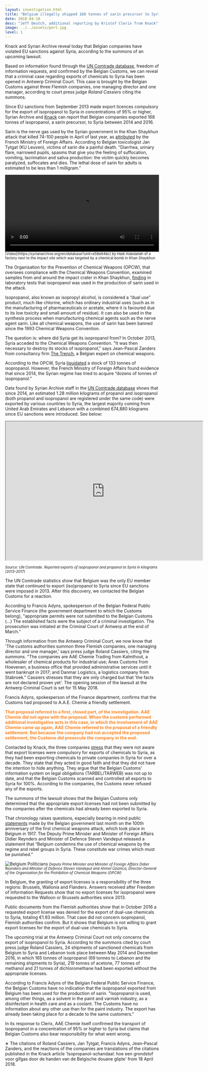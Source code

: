 ```yaml
---
layout: investigation.html
title: "Belgium illegally shipped 168 tonnes of sarin precursor to Syria"
date: 2018-04-18
desc: "Jeff Deutch, additional reporting by Kristof Clerix from Knack"
image: ../../assets/port.jpg
level: 1
---
```


Knack and Syrian Archive reveal today that Belgian companies have violated EU sanctions against Syria, according to the summons of an upcoming lawsuit.

Based on information found through the [UN Comtrade database](https://comtrade.un.org/), freedom of information requests, and confirmed by the Belgian Customs, we can reveal that a criminal case regarding exports of chemicals to Syria has been opened in Antwerp Criminal Court. This case is brought by the Belgian Customs against three Flemish companies, one managing director and one manager, according to court press judge *Roland Cassiers* citing the summons.

Since EU sanctions from September 2013 made export licences compulsory for the export of isopropanol to Syria in concentrations of 95% or higher, Syrian Archive and [Knack](https://www.knack.be/nieuws/belgie/isopropanol-schandaal-hoe-een-grondstof-voor-gifgas-door-de-handen-van-de-belgische-douane-glipte/article-longread-1097291.html) can report that Belgian companies exported 168 tonnes of isopropanol, a sarin precursor, to Syria between 2014 and 2016.

Sarin is the nerve gas used by the Syrian government in the Khan Shaykhun attack that killed 74-100 people in April of last year, as [attributed](https://www.diplomatie.gouv.fr/en/country-files/syria/events/article/chemical-attack-in-syria-national-evaluation-presented-by-jean-marc-ayrault) by the French Ministry of Foreign Affairs. According to Belgian toxicologist Jan Tytgat (KU Leuven), victims of sarin die a painful death. “Diarrhea, urinary flare, narrowed pupils, spasms that give you the feeling of suffocation, vomiting, lacrimation and saliva production: the victim quickly becomes paralyzed, suffocates and dies. The lethal dose of sarin for adults is estimated to be less than 1 milligram.”

<video controls width="100%">
  <source src="https://cube.syrianarchive.org/littlefork/youtube_video/4f20a66995412be034bff64e595eb843207327b163289844883b7fbd27e5c64d/0_1fkKEEJ5E.mp4#t=2" type="video/mp4">
  </source>
Your browser does not support the video tag.
</video>
<small>[Video](https://syrianarchive.org/en/database?unit=e58e64bc) by Hadi Alabdallah of a factory next to the impact site which was targeted by a chemical bomb in Khan Shaykhun</small>

The Organisation for the Prevention of Chemical Weapons (OPCW), that oversees compliance with the Chemical Weapons Convention, examined samples from and around the impact crater in Khan Shaykhun, [finding](http://www.securitycouncilreport.org/atf/cf/%7B65BFCF9B-6D27-4E9C-8CD3-CF6E4FF168FF9%7D/s_2017_904.pdf) in laboratory tests that isopropanol was used in the production of sarin used in the attack.

Isopropanol, also known as isopropyl alcohol, is considered a “dual use” product, much like chlorine, which has ordinary industrial uses (such as in the manufacturing of pharmaceuticals or acetate, where it is favoured due to its low toxicity and small amount of residue). It can also be used in the synthesis process when manufacturing chemical agents such as the nerve agent sarin. Like all chemical weapons, the use of sarin has been banned since the 1993 Chemical Weapons Convention.

The question is: where did Syria get its isopropanol from? In October 2013, Syria acceded to the Chemical Weapons Convention. "It was then necessary to destroy its stocks of isopropanol," says Jean-Pascal Zanders from consultancy firm [The Trench](http://www.the-trench.org/author/jp-zanders/), a Belgian expert on chemical weapons.

According to the OPCW, Syria [liquidated](https://www.opcw.org/news/article/opcw-all-category-1-chemicals-declared-by-syria-now-destroyed/) a stock of 133 tonnes of isopropanol. However, the French Ministry of Foreign Affairs found evidence that since 2014, the Syrian regime has tried to acquire “dozens of tonnes of isopropanol.”

Data found by Syrian Archive staff in the [UN Comtrade database](https://comtrade.un.org/) shows that since 2014, an estimated 1.28 million kilograms of propanol and isopropanol (both propanol and isopropanol are registered under the same code) were exported by various countries to Syria, the largest majority coming from United Arab Emirates and Lebanon with a combined 674,880 kilograms since EU sanctions were introduced. See below:


<iframe src="https://public.tableau.com/views/ExportsofisopropanolandpropanoltoSyriainkilograms2013-2017/Sheet1?:showVizHome=no&:embed=true" width="645" height="455"></iframe>


<small>*Source: UN Comtrade. Reported exports of isopropanol and propanol to Syria in kilograms (2013-2017)*</small>


The UN Comtrade statistics show that Belgium was the only EU member state that continued to export (iso)propanol to Syria since EU sanctions were imposed in 2013. After this discovery, we contacted the Belgian Customs for a reaction.

According to Francis Adyns, spokesperson of the Belgian Federal Public Service Finance (the government department to which the Customs belong), "appropriate permits were not submitted to the Belgian Customs (...) The established facts were the subject of a criminal investigation. The prosecution was initiated at the Criminal Court of Antwerp at the end of March.”

Through information from the Antwerp Criminal Court, we now know that 'The customs authorities summon three Flemish companies, one managing director and one manager,' says press judge Roland Cassiers, citing the summons. "The companies are AAE Chemie Trading from Kalmthout, a wholesaler of chemical products for industrial use; Anex Customs from Hoevenen, a business office that provided administrative services until it went bankrupt in 2017; and Danmar Logistics, a logistics company from Stabroek." Cassiers stresses that they are only charged but that 'the facts are not declared proven yet'. The opening session of the lawsuit at the Antwerp Criminal Court is set for 15 May 2018.

Francis Adyns, spokesperson of the Finance department, confirms that the Customs had proposed to A.A.E. Chemie a friendly settlement.

<span style="color:#fb8520">**That proposal referred to a first, closed part, of the investigation. AAE Chemie did not agree with the proposal. When the customs performed additional investigative acts in this case, in which the involvement of AAE Chemie came up again, AAE Chemie referred to the proposal of a friendly settlement. But because the company had not accepted the proposed settlement, the Customs did prosecute the company in the end.**</span>

Contacted by Knack, the three companies [stress](http://www.knack.be/nieuws/belgie/isopropanol-schandaal-hoe-een-grondstof-voor-gifgas-door-de-handen-van-de-belgische-douane-glipte/article-longread-1097291.html) that they were not aware that export licenses were compulsory for exports of chemicals to Syria, as they had been exporting chemicals to private companies in Syria for over a decade. They state that they acted in good faith and that they did not have the intention to hide anything. They argue that the Belgian Customs' information system on legal obligations (TARBEL/TARWEB) was not up to date, and that the Belgian Customs scanned and controlled all exports to Syria for 100%. According to the companies, the Customs never refused any of the exports.

The summons of the lawsuit shows that the Belgian Customs only determined that the appropriate export licenses had not been submitted by the companies after the chemicals had already been exported to Syria.  

That chronology raises questions, especially bearing in mind public [statements](https://diplomatie.belgium.be/en/newsroom/news/2018/belgium_supports_fight_against_use_of_chemical_weapons) made by the Belgian government last month on the 100th anniversary of the first chemical weapons attack, which took place in Belgium in 1917. The Deputy Prime Minister and Minister of Foreign Affairs Didier Reynders and Minister of Defence Steven Vandeput released a statement that “Belgium condemns the use of chemical weapons by the regime and rebel groups in Syria. These constitute war crimes which must be punished.”

![Belgium Politicians](../../assets/politicians.jpg)
<small>*Deputy Prime Minister and Minister of Foreign Affairs Didier Reynders and Minister of Defence Steven Vandeput and Ahmet Üzümcü, Director-General of the Organisation for the Prohibition of Chemical Weapons (OPCW)*</small>

In Belgium, the granting of export licenses is a responsibility of the three regions: Brussels, Wallonia and Flanders. Answers received after Freedom of Information Requests show that no export licenses for isopropanol were requested to the Walloon or Brussels authorities since 2013.

Public documents from the Flemish authorities show that in October 2016 a requested export license was denied for the export of dual-use chemicals to Syria, totaling €1.93 million. That case did not concern isopropanol, Flemish authorities confirm. But it shows that Belgium is not willing to grant export licenses for the export of dual-use chemicals to Syria.

The upcoming trial at the Antwerp Criminal Court not only concerns the export of isopropanol to Syria. According to the summons cited by court press judge Roland Cassiers, 24 shipments of sanctioned chemicals from Belgium to Syria and Lebanon took place between May 2014 and December 2016, in which 165 tonnes of isopropanol (69 tonnes to Lebanon and the remaining shipments to Syria), 219 tonnes of acetone, 77 tonnes of methanol and 21 tonnes of dichloromethane had been exported without the appropriate licenses.

According to Francis Adyns of the Belgian Federal Public Service Finance, the Belgian Customs have no indication that the isopropanol exported from Belgium has been used for the production of sarin. "Isopropanol is used, among other things, as a solvent in the paint and varnish industry, as a disinfectant in health care and as a coolant. The Customs have no information about any other use than for the paint industry. The export has already been taking place for a decade to the same customers."

In its response to Clerix, AAE Chemie itself confirmed the transport of isopropanol in a concentration of 95% or higher to Syria but claims that Belgian Customs also bear responsibility for what went wrong.

&lowast; The citations of Roland Cassiers, Jan Tytgat, Francis Adyns, Jean-Pascal Zanders, and the reactions of the companies are translations of the citations published in the Knack article 'Isopropanol-schandaal: hoe een grondstof voor gifgas door de handen van de Belgische douane glipte' from 18 April 2018.
